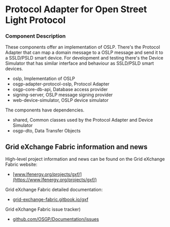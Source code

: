 # Protocol Adapter for Open Street Light Protocol

### Component Description

These components offer an implementation of OSLP. There's the Protocol Adapter that can map a domain message to a OSLP message and send it to a SSLD/PSLD smart device. For development and testing there's the Device Simulator that has similar interface and behaviour as SSLD/PSLD smart devices.

- oslp, Implementation of OSLP
- osgp-adapter-protocol-oslp, Protocol Adapter
- osgp-core-db-api, Database access provider
- signing-server, OSLP message signing provider
- web-device-simulator, OSLP device simulator

The components have dependencies.

- shared, Common classes used by the Protocol Adapter and Device Simulator
- osgp-dto, Data Transfer Objects

## Grid eXchange Fabric information and news

High-level project information and news can be found on the Grid eXchange Fabric website:
* [www.lfenergy.org/projects/gxf/](https://www.lfenergy.org/projects/gxf/)

Grid eXchange Fabric detailed documentation:
* [grid-exchange-fabric.gitbook.io/gxf](https://grid-exchange-fabric.gitbook.io/gxf)

Grid eXchange Fabric issue tracker)
* [github.com/OSGP/Documentation/issues](https://github.com/OSGP/Documentation/issues)

